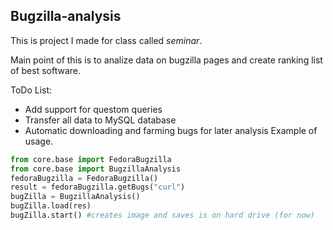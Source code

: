 ## Bugzilla-analysis

This is project I made for class called *seminar*.

Main point of this is to analize data on bugzilla pages and create ranking
list of best software.

ToDo List:
* Add support for questom queries
* Transfer all data to MySQL database
* Automatic downloading and farming bugs for later analysis
Example of usage.
```python
from core.base import FedoraBugzilla
from core.base import BugzillaAnalysis
fedoraBugzilla = FedoraBugzilla()
result = fedoraBugzilla.getBugs("curl")
bugZilla = BugzillaAnalysis()
bugZilla.load(res)
bugZilla.start() #creates image and saves is on hard drive (for now)
```
